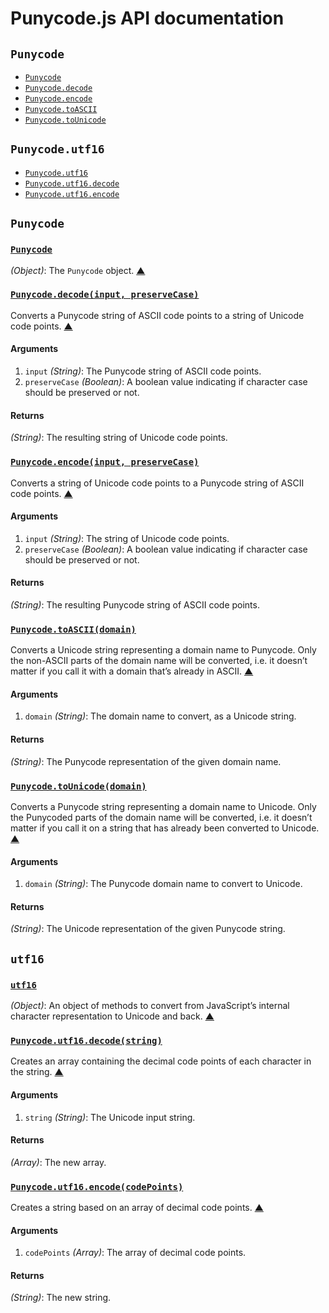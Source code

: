 # Punycode.js API documentation

<!-- div -->


<!-- div -->

## `Punycode`
* [`Punycode`](#Punycode)
* [`Punycode.decode`](#Punycode.decode)
* [`Punycode.encode`](#Punycode.encode)
* [`Punycode.toASCII`](#Punycode.toASCII)
* [`Punycode.toUnicode`](#Punycode.toUnicode)

<!-- /div -->


<!-- div -->

## `Punycode.utf16`
* [`Punycode.utf16`](#Punycode.utf16)
* [`Punycode.utf16.decode`](#Punycode.utf16.decode)
* [`Punycode.utf16.encode`](#Punycode.utf16.encode)

<!-- /div -->


<!-- /div -->


<!-- div -->


<!-- div -->

## `Punycode`

<!-- div -->

### <a id="Punycode" href="https://github.com/bestiejs/punycode.js/blob/master/punycode.js#L14" title="View in source">`Punycode`</a>
*(Object)*: The `Punycode` object.
[&#9650;][1]

<!-- /div -->


<!-- div -->

### <a id="Punycode.decode" href="https://github.com/bestiejs/punycode.js/blob/master/punycode.js#L220" title="View in source">`Punycode.decode(input, preserveCase)`</a>
Converts a Punycode string of ASCII code points to a string of Unicode code points.
[&#9650;][1]

#### Arguments
1. `input` *(String)*: The Punycode string of ASCII code points.
2. `preserveCase` *(Boolean)*: A boolean value indicating if character case should be preserved or not.

#### Returns
*(String)*: The resulting string of Unicode code points.

<!-- /div -->


<!-- div -->

### <a id="Punycode.encode" href="https://github.com/bestiejs/punycode.js/blob/master/punycode.js#L350" title="View in source">`Punycode.encode(input, preserveCase)`</a>
Converts a string of Unicode code points to a Punycode string of ASCII code points.
[&#9650;][1]

#### Arguments
1. `input` *(String)*: The string of Unicode code points.
2. `preserveCase` *(Boolean)*: A boolean value indicating if character case should be preserved or not.

#### Returns
*(String)*: The resulting Punycode string of ASCII code points.

<!-- /div -->


<!-- div -->

### <a id="Punycode.toASCII" href="https://github.com/bestiejs/punycode.js/blob/master/punycode.js#L494" title="View in source">`Punycode.toASCII(domain)`</a>
Converts a Unicode string representing a domain name to Punycode. Only the non-ASCII parts of the domain name will be converted, i.e. it doesn’t matter if you call it with a domain that’s already in ASCII.
[&#9650;][1]

#### Arguments
1. `domain` *(String)*: The domain name to convert, as a Unicode string.

#### Returns
*(String)*: The Punycode representation of the given domain name.

<!-- /div -->


<!-- div -->

### <a id="Punycode.toUnicode" href="https://github.com/bestiejs/punycode.js/blob/master/punycode.js#L512" title="View in source">`Punycode.toUnicode(domain)`</a>
Converts a Punycode string representing a domain name to Unicode. Only the Punycoded parts of the domain name will be converted, i.e. it doesn’t matter if you call it on a string that has already been converted to Unicode.
[&#9650;][1]

#### Arguments
1. `domain` *(String)*: The Punycode domain name to convert to Unicode.

#### Returns
*(String)*: The Unicode representation of the given Punycode string.

<!-- /div -->


<!-- /div -->


<!-- div -->

## `utf16`

<!-- div -->

### <a id="Punycode.utf16" href="https://github.com/bestiejs/punycode.js/blob/master/punycode.js#L532" title="View in source">`utf16`</a>
*(Object)*: An object of methods to convert from JavaScript’s internal character representation to Unicode and back.
[&#9650;][1]

<!-- /div -->


<!-- div -->

### <a id="Punycode.utf16.decode" href="https://github.com/bestiejs/punycode.js/blob/master/punycode.js#L102" title="View in source">`Punycode.utf16.decode(string)`</a>
Creates an array containing the decimal code points of each character in the string.
[&#9650;][1]

#### Arguments
1. `string` *(String)*: The Unicode input string.

#### Returns
*(Array)*: The new array.

<!-- /div -->


<!-- div -->

### <a id="Punycode.utf16.encode" href="https://github.com/bestiejs/punycode.js/blob/master/punycode.js#L130" title="View in source">`Punycode.utf16.encode(codePoints)`</a>
Creates a string based on an array of decimal code points.
[&#9650;][1]

#### Arguments
1. `codePoints` *(Array)*: The array of decimal code points.

#### Returns
*(String)*: The new string.

<!-- /div -->


<!-- /div -->


<!-- /div -->


  [1]: #readme "Jump back to the TOC."